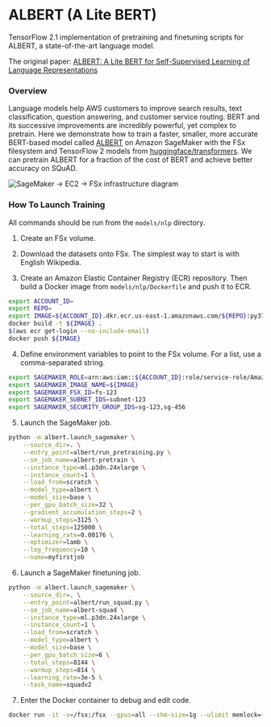 # ALBERT (A Lite BERT)

TensorFlow 2.1 implementation of pretraining and finetuning scripts for ALBERT, a state-of-the-art language model.

The original paper: [ALBERT: A Lite BERT for Self-Supervised Learning of Language Representations](https://arxiv.org/pdf/1909.11942.pdf)

### Overview

Language models help AWS customers to improve search results, text classification, question answering, and customer service routing. BERT and its successive improvements are incredibly powerful, yet complex to pretrain. Here we demonstrate how to train a faster, smaller, more accurate BERT-based model called [ALBERT](https://arxiv.org/abs/1909.11942) on Amazon SageMaker with the FSx filesystem and TensorFlow 2 models from [huggingface/transformers](https://github.com/huggingface/transformers). We can pretrain ALBERT for a fraction of the cost of BERT and achieve better accuracy on SQuAD.

![SageMaker -> EC2 -> FSx infrastructure diagram](https://user-images.githubusercontent.com/4564897/81020280-b207a100-8e25-11ea-8b57-38f0a09a7fb2.png
)

### How To Launch Training

All commands should be run from the `models/nlp` directory.

1. Create an FSx volume.

2. Download the datasets onto FSx. The simplest way to start is with English Wikipedia.

3. Create an Amazon Elastic Container Registry (ECR) repository. Then build a Docker image from `models/nlp/Dockerfile` and push it to ECR.

```bash
export ACCOUNT_ID=
export REPO=
export IMAGE=${ACCOUNT_ID}.dkr.ecr.us-east-1.amazonaws.com/${REPO}:py37_tf211
docker build -t ${IMAGE} .
$(aws ecr get-login --no-include-email)
docker push ${IMAGE}
```

4. Define environment variables to point to the FSx volume. For a list, use a comma-separated string.

```bash
export SAGEMAKER_ROLE=arn:aws:iam::${ACCOUNT_ID}:role/service-role/AmazonSageMaker-ExecutionRole-20200101T123
export SAGEMAKER_IMAGE_NAME=${IMAGE}
export SAGEMAKER_FSX_ID=fs-123
export SAGEMAKER_SUBNET_IDS=subnet-123
export SAGEMAKER_SECURITY_GROUP_IDS=sg-123,sg-456
```

5. Launch the SageMaker job.

```bash
python -m albert.launch_sagemaker \
    --source_dir=. \
    --entry_point=albert/run_pretraining.py \
    --sm_job_name=albert-pretrain \
    --instance_type=ml.p3dn.24xlarge \
    --instance_count=1 \
    --load_from=scratch \
    --model_type=albert \
    --model_size=base \
    --per_gpu_batch_size=32 \
    --gradient_accumulation_steps=2 \
    --warmup_steps=3125 \
    --total_steps=125000 \
    --learning_rate=0.00176 \
    --optimizer=lamb \
    --log_frequency=10 \
    --name=myfirstjob
```

6. Launch a SageMaker finetuning job.

```bash
python -m albert.launch_sagemaker \
    --source_dir=. \
    --entry_point=albert/run_squad.py \
    --sm_job_name=albert-squad \
    --instance_type=ml.p3dn.24xlarge \
    --instance_count=1 \
    --load_from=scratch \
    --model_type=albert \
    --model_size=base \
    --per_gpu_batch_size=6 \
    --total_steps=8144 \
    --warmup_steps=814 \
    --learning_rate=3e-5 \
    --task_name=squadv2
```

7. Enter the Docker container to debug and edit code.

```bash
docker run -it -v=/fsx:/fsx --gpus=all --shm-size=1g --ulimit memlock=-1 --ulimit stack=67108864 --rm ${IMAGE} /bin/bash
```

<!-- ### Training results

These will be posted shortly. -->
